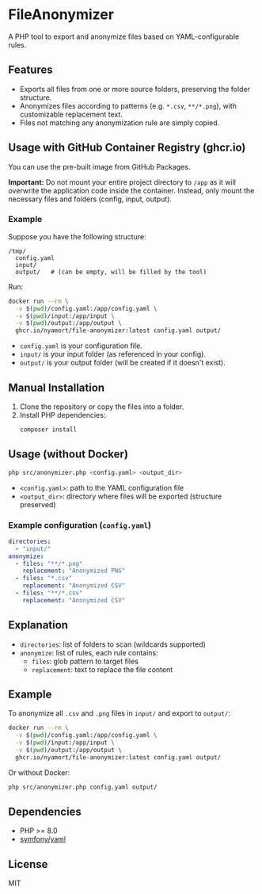 # FileAnonymizer

A PHP tool to export and anonymize files based on YAML-configurable rules.

## Features
- Exports all files from one or more source folders, preserving the folder structure.
- Anonymizes files according to patterns (e.g. `*.csv`, `**/*.png`), with customizable replacement text.
- Files not matching any anonymization rule are simply copied.

## Usage with GitHub Container Registry (ghcr.io)
You can use the pre-built image from GitHub Packages.

**Important:** Do not mount your entire project directory to `/app` as it will overwrite the application code inside the container. Instead, only mount the necessary files and folders (config, input, output).

### Example
Suppose you have the following structure:
```
/tmp/
  config.yaml
  input/
  output/   # (can be empty, will be filled by the tool)
```
Run:
```bash
docker run --rm \
  -v $(pwd)/config.yaml:/app/config.yaml \
  -v $(pwd)/input:/app/input \
  -v $(pwd)/output:/app/output \
  ghcr.io/nyamort/file-anonymizer:latest config.yaml output/
```
- `config.yaml` is your configuration file.
- `input/` is your input folder (as referenced in your config).
- `output/` is your output folder (will be created if it doesn't exist).

## Manual Installation
1. Clone the repository or copy the files into a folder.
2. Install PHP dependencies:
   ```bash
   composer install
   ```

## Usage (without Docker)

```bash
php src/anonymizer.php <config.yaml> <output_dir>
```
- `<config.yaml>`: path to the YAML configuration file
- `<output_dir>`: directory where files will be exported (structure preserved)

### Example configuration (`config.yaml`)
```yaml
directories:
  - "input/"
anonymize:
  - files: "**/*.png"
    replacement: "Anonymized PNG"
  - files: "*.csv"
    replacement: "Anonymized CSV"
  - files: "**/*.csv"
    replacement: "Anonymized CSV"
```

## Explanation
- `directories`: list of folders to scan (wildcards supported)
- `anonymize`: list of rules, each rule contains:
  - `files`: glob pattern to target files
  - `replacement`: text to replace the file content

## Example
To anonymize all `.csv` and `.png` files in `input/` and export to `output/`:
```bash
docker run --rm \
  -v $(pwd)/config.yaml:/app/config.yaml \
  -v $(pwd)/input:/app/input \
  -v $(pwd)/output:/app/output \
  ghcr.io/nyamort/file-anonymizer:latest config.yaml output/
```
Or without Docker:
```bash
php src/anonymizer.php config.yaml output/
```

## Dependencies
- PHP >= 8.0
- [symfony/yaml](https://packagist.org/packages/symfony/yaml)

## License
MIT
